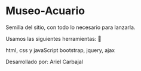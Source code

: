 # Museo-Acuario

Semilla del sitio, con todo lo necesario para lanzarla. 

Usamos las siguientes herramientas: :hammer:

html, css y javaScript
bootstrap, jquery, ajax

Desarrollado por: Ariel Carbajal



